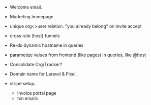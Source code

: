 * Welcome email.
* Marketing homepage.
* unique org<>user relation. "you already belong" on invite accept
* cross-site (host) funnels

* Re-do dynamic hostname in queries
* parametize values from frontend (like pages) in queries, like @host
* Consolidate Org/Tracker?

* Domain name for Laravel & Pixel.

* stripe setup.
  * invoice portal page
  * txn emails
